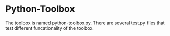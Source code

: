 # Python-Toolbox

The toolbox is named python-toolbox.py. There are several test.py files that test different funcationality of the toolbox.
